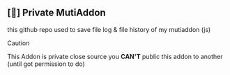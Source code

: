 ## [🔐] Private MutiAddon
this github repo used to save file log & file history of my mutiaddon (js)

> [!CAUTION]
> This Addon is private close source
> you **CAN'T** public this addon to another
> (until got permission to do)